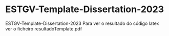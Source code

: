 # ESTGV-Template-Dissertation-2023
ESTGV-Template-Dissertation-2023
Para ver o resultado do código latex ver o ficheiro resultadoTemplate.pdf
